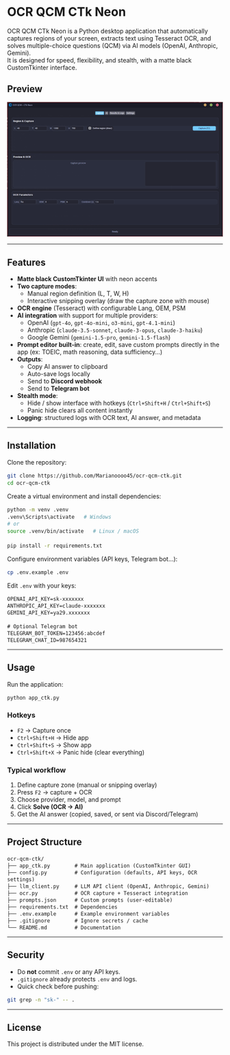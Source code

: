 # OCR QCM CTk Neon  

OCR QCM CTk Neon is a Python desktop application that automatically captures regions of your screen, extracts text using Tesseract OCR, and solves multiple-choice questions (QCM) via AI models (OpenAI, Anthropic, Gemini).  
It is designed for speed, flexibility, and stealth, with a matte black CustomTkinter interface.  

## Preview  
![Interface – Dark Mode](docs/screenshot-ui.png)  

---  

## Features  
- **Matte black CustomTkinter UI** with neon accents  
- **Two capture modes**:  
  - Manual region definition (L, T, W, H)  
  - Interactive snipping overlay (draw the capture zone with mouse)  
- **OCR engine** (Tesseract) with configurable Lang, OEM, PSM  
- **AI integration** with support for multiple providers:  
  - OpenAI (`gpt-4o`, `gpt-4o-mini`, `o3-mini`, `gpt-4.1-mini`)  
  - Anthropic (`claude-3.5-sonnet`, `claude-3-opus`, `claude-3-haiku`)  
  - Google Gemini (`gemini-1.5-pro`, `gemini-1.5-flash`)  
- **Prompt editor built-in**: create, edit, save custom prompts directly in the app (ex: TOEIC, math reasoning, data sufficiency…)  
- **Outputs**:  
  - Copy AI answer to clipboard  
  - Auto-save logs locally  
  - Send to **Discord webhook**  
  - Send to **Telegram bot**  
- **Stealth mode**:  
  - Hide / show interface with hotkeys (`Ctrl+Shift+H` / `Ctrl+Shift+S`)  
  - Panic hide clears all content instantly  
- **Logging**: structured logs with OCR text, AI answer, and metadata  

---  

## Installation  

Clone the repository:  
```bash
git clone https://github.com/Marianoooo45/ocr-qcm-ctk.git
cd ocr-qcm-ctk
```  

Create a virtual environment and install dependencies:  
```bash
python -m venv .venv
.venv\Scripts\activate   # Windows
# or
source .venv/bin/activate   # Linux / macOS

pip install -r requirements.txt
```  

Configure environment variables (API keys, Telegram bot…):  
```bash
cp .env.example .env
```  

Edit `.env` with your keys:  
```dotenv
OPENAI_API_KEY=sk-xxxxxxx
ANTHROPIC_API_KEY=claude-xxxxxxx
GEMINI_API_KEY=ya29.xxxxxxx

# Optional Telegram bot
TELEGRAM_BOT_TOKEN=123456:abcdef
TELEGRAM_CHAT_ID=987654321
```  

---  

## Usage  

Run the application:  
```bash
python app_ctk.py
```  

### Hotkeys  
- `F2` → Capture once  
- `Ctrl+Shift+H` → Hide app  
- `Ctrl+Shift+S` → Show app  
- `Ctrl+Shift+X` → Panic hide (clear everything)  

### Typical workflow  
1. Define capture zone (manual or snipping overlay)  
2. Press `F2` → capture + OCR  
3. Choose provider, model, and prompt  
4. Click **Solve (OCR → AI)**  
5. Get the AI answer (copied, saved, or sent via Discord/Telegram)  

---  

## Project Structure  
```text
ocr-qcm-ctk/
├── app_ctk.py        # Main application (CustomTkinter GUI)
├── config.py         # Configuration (defaults, API keys, OCR settings)
├── llm_client.py     # LLM API client (OpenAI, Anthropic, Gemini)
├── ocr.py            # OCR capture + Tesseract integration
├── prompts.json      # Custom prompts (user-editable)
├── requirements.txt  # Dependencies
├── .env.example      # Example environment variables
├── .gitignore        # Ignore secrets / cache
└── README.md         # Documentation
```  

---  

## Security  
- Do **not** commit `.env` or any API keys.  
- `.gitignore` already protects `.env` and logs.  
- Quick check before pushing:  
```bash
git grep -n "sk-" -- .
```  

---  

## License  
This project is distributed under the MIT license.  
